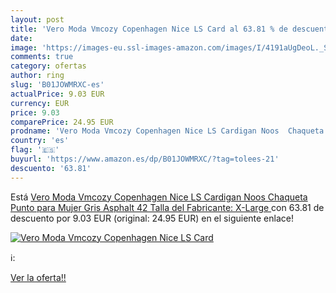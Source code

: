 ```yaml
---
layout: post
title: 'Vero Moda Vmcozy Copenhagen Nice LS Card al 63.81 % de descuento'
date: 
image: 'https://images-eu.ssl-images-amazon.com/images/I/4191aUgDeoL._SL200_.jpg'
comments: true
category: ofertas
author: ring
slug: 'B01JOWMRXC-es'
actualPrice: 9.03 EUR
currency: EUR
price: 9.03
comparePrice: 24.95 EUR
prodname: 'Vero Moda Vmcozy Copenhagen Nice LS Cardigan Noos  Chaqueta Punto para Mujer  Gris  Asphalt   42  Talla del Fabricante: X-Large '
country: 'es'
flag: '🇪🇸'
buyurl: 'https://www.amazon.es/dp/B01JOWMRXC/?tag=tolees-21'
descuento: '63.81'
---
```


Está [Vero Moda Vmcozy Copenhagen Nice LS Cardigan Noos  Chaqueta Punto para Mujer  Gris  Asphalt   42  Talla del Fabricante: X-Large ](https://www.amazon.es/dp/B01JOWMRXC/?tag=tolees-21) con 63.81 de descuento por 9.03 EUR (original: 24.95 EUR) en el siguiente enlace!

[![Vero Moda Vmcozy Copenhagen Nice LS Card](https://images-eu.ssl-images-amazon.com/images/I/4191aUgDeoL._SL200_.jpg)](https://www.amazon.es/dp/B01JOWMRXC/?tag=tolees-21)

ℹ️:


[Ver la oferta!!](https://www.amazon.es/dp/B01JOWMRXC/?tag=tolees-21)
